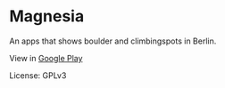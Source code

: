 # Magnesia

An apps that shows boulder and climbingspots in Berlin.

View in [Google Play](https://play.google.com/store/apps/details?id=climbberlin.de.mapapps.climbup)

License: GPLv3
